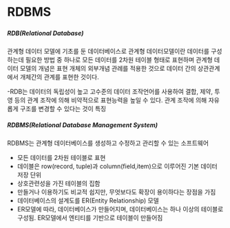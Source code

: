 # RDBMS

 #####  

 ##### RDB(Relational Database)

관계형 데이터 모델에 기초를 둔 데이터베이스로 관계형 데이터모델이란 데이터를 구성하는데 필요한 방법 중 하나로 모든 데이터를 2차원 테이블 형태로 표현하며 관계형 데이터 모델의 개념은 표현 개체의 외부개념 관례를 적용한 것으로 데이터 간의 상관관계에서 개체간의 관계를 표현한 것이다.

-RDB는 데이터의 독립성이 높고 고수준의 데이터 조작언어를 사용하여 결합, 제약, 투영 등의 관계 조작에 의해 비약적으로 표현능력을 높일 수 있다. 관계 조작에 의해 자유롭게 구조를 변경할 수 있다는 것이 특징 





##### RDBMS(Relational Database Management System)

RDBMS는 관계형 데이터베이스를 생성하고 수정하고 관리할 수 있는 소프트웨어

- 모든 데이터를 2차원 테이블로 표현
- 데이블은 row(record, tuple)과 column(field,item)으로 이루어진 기본 데이터 저장 단위
- 상호관련성을 가진 테이블의 집함
- 만들거나 이용하기도 비교적 쉽지만, 무엇보다도 확장이 용이하다는 장점을 가짐
- 데이터베이스의 설계도를 ER(Entity Relationship) 모델
- ER모델에 따라, 데이터베이스가 만들어지며, 데이터베이스는 하나 이상의 테이블로 구성됨. ER모델에서 엔티티를 기반으로 테이블이 만들어짐

